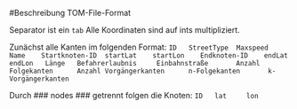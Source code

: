 #Beschreibung TOM-File-Format

Separator ist ein ```tab```
Alle Koordinaten sind auf ints multipliziert.

Zunächst alle Kanten im folgenden Format:
```ID	StreetType	Maxspeed	Name	Startknoten-ID	startLat	startLon	Endknoten-ID	endLat endLon	Länge	Befahrerlaubnis		Einbahnstraße		Anzahl Folgekanten		Anzahl Vorgängerkanten		n-Folgekanten		k-Vorgängerkanten```

Durch ### nodes ### getrennt folgen die Knoten:
```ID	lat		lon```
